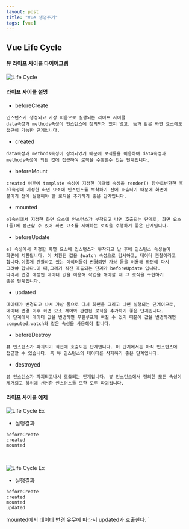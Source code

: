 ```yaml
---
layout: post
title: "Vue 생명주기"
tags: [vue]
---
```



## Vue Life Cycle


#### 뷰 라이프 사이클 다이어그램
![Life Cycle](https://xlr3zz.github.io/assets/images/lifeC.jpg)


#### 라이프 사이클 설명

- beforeCreate
```
인스턴스가 생성되고 가장 처음으로 실행되는 라이프 사이클
data속성과 methods속성이 인스턴스에 정의되어 있지 않고, 돔과 같은 화면 요소에도
접근이 가능한 단계입니다.
```
- created
```
data속성과 methods속성이 정의되었기 때문에 로직들을 이용하여 data속성과
methods속성에 의된 값에 접근하여 로직을 수행할수 있는 단계입니다.
```
- beforeMount
```
created 이후에 template 속성에 지정한 마크업 속성을 render() 함수로변환한 후
el속성에 지정한 화면 요소에 인스턴스를 부착하기 전에 호출되기 때문에 화면에
붙이기 전에 실행해야 할 로직을 추가하기 좋은 단계입니다.
```
- mounted
```
el속성에서 지정한 화면 요소에 인스턴스가 부착되고 나면 호출되는 단계로, 화면 요소
(돔)에 접근할 수 있어 화면 요소를 제어하는 로직을 수행하기 좋은 단계입니다.
```
- beforeUpdate
```
el 속성에서 지정한 화면 요소에 인스턴스가 부착되고 난 후에 인스턴스 속성들이
화면에 치환됩니다. 이 치환된 값을 $watch 속성으로 감시하고, 데이터 관찰이라고
합니다.이렇게 관찰하고 있는 데이터들이 변경되면 가상 돔을 이용해 화면에 다시
그려야 합니다.이 때,그리기 직전 호출되는 단계가 beforeUpdate 입니다.
따라서 변경 예정인 데이터 값을 이용해 작업을 해야할 때 그 로직을 구현하기
좋은 단계입니다.
```
- updated
```
데이터가 변경되고 나서 가상 돔으로 다시 화면을 그리고 나면 실행되는 단계이므로,
데이터 변경 이후 화면 요소 제어와 관련된 로직을 추가하기 좋은 단계입니다.
이 단계에서 데이터 값을 변경하면 무한루프에 빠질 수 있기 때문에 값을 변경하려면
computed,watch와 같은 속성을 사용해야 합니다.
```
- beforeDestroy
```
뷰 인스턴스가 파괴되기 직전에 호출되는 단계입니다. 이 단계에서는 아직 인스턴스에
접근할 수 있습니다. 즉 뷰 인스턴스의 데이터를 삭제하기 좋은 단계입니다.
```
- destroyed
```
뷰 인스턴스가 파괴되고나서 호출되는 단계입니다. 뷰 인스턴스에서 정의한 모든 속성이
제거되고 하위에 선언한 인스턴스들 또한 모두 파괴됩니다.
```

#### 라이프 사이클 예제
![Life Cycle Ex](https://xlr3zz.github.io/assets/images/LifeEx1.PNG)

- 실행결과
```
beforeCreate
created
mounted
```
<br/>

![Life Cycle Ex](https://xlr3zz.github.io/assets/images/LifeEx2.PNG)

- 실행결과
```
beforeCreate
created
mounted
updated
```
mounted에서 데이터 변경 유무에 따라서 updated가 호출한다.
`

